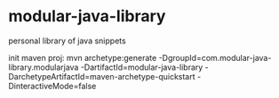 # modular-java-library
 personal library of java snippets


init maven proj:
mvn archetype:generate -DgroupId=com.modular-java-library.modularjava -DartifactId=modular-java-library -DarchetypeArtifactId=maven-archetype-quickstart -DinteractiveMode=false

